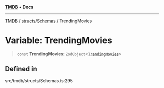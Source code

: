 [**TMDB**](../../../README.md) • **Docs**

***

[TMDB](../../../README.md) / [structs/Schemas](../README.md) / TrendingMovies

# Variable: TrendingMovies

> `const` **TrendingMovies**: `ZodObject`\<[`TrendingMovies`](../type-aliases/TrendingMovies.md)\>

## Defined in

src/tmdb/structs/Schemas.ts:295
